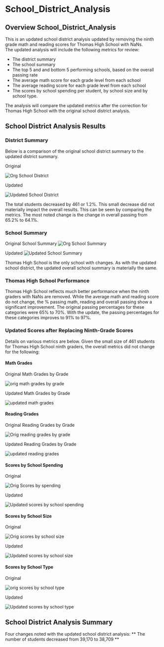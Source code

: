 # School_District_Analysis

## Overview School_District_Analysis
This is an updated school district analysis updated by removing the ninth grade math and reading scores for Thomas High School with NaNs.  
The updated analysis will include the following metrics for review:

  *  The district summary
  *  The school summary
  *  The top 5 and and bottom 5 performing schools, based on the overall passing rate
  *  The average math score for each grade level from each school
  *  The average reading score for each grade level from each school
  *  The scores by school spending per student, by school size and by school type.

The analysis will compare the updated metrics after the correction for Thomas High School with the original school district analysis.

## School District Analysis Results

### District Summary

Below is a comparison of the original school district summary to the updated district summary.

Original

![Org School District](https://user-images.githubusercontent.com/100876517/163746328-0ae073b4-362e-4e43-9bab-79eebd6317c2.png)

Updated

![Updated School District](https://user-images.githubusercontent.com/100876517/163746321-83f01945-00e9-4efc-8b5a-446e96b92bc2.png)

The total students decreased by 461 or 1.2%.  This small decrease did not materially impact the overall results.  This can be seen by comparing 
the metrics.  The most noted change is the change in overall passing from 65.2% to 64.1%.

### School Summary

Original School Summary
![Org School Summary](https://user-images.githubusercontent.com/100876517/163747852-aade38ce-ad0d-462a-a0fc-d44717547c7d.png)


Updated
![Updated School Summary](https://user-images.githubusercontent.com/100876517/163747508-220ad36d-ad68-4175-9bfa-edef76dc5e34.png)

Thomas High School is the only school with changes.  As with the updated school district, the updated overall school summary is materially the same.

### Thomas High School Performance
Thomas High School reflects much better performance when the ninth graders with NaNs are removed.  While the average math and reading score do not change,
the % passing math, reading and overall passing show a significant improvement.  The original passing percentages for these categories were 65% to 70%.
With the update, the passing percentages for these categories improves to 91% to 97%.

### Updated Scores after Replacing Ninth-Grade Scores

Details on various metrics are below.  Given the small size of 461 students for Thomas High School ninth graders, the overall metrics did not change
for the following:

#### Math Grades
Original Math Grades by Grade


![orig math grades by grade](https://user-images.githubusercontent.com/100876517/163749378-90cb1091-0030-4c3c-bd4f-d27fbe814e65.png)

Updated Math Grades by Grade


![updated math grades](https://user-images.githubusercontent.com/100876517/163749395-0374e7d1-2604-4b03-b662-b320a7bbe65b.png)

#### Reading Grades
Original Reading Grades by Grade


![Orig reading grades by grade](https://user-images.githubusercontent.com/100876517/163749403-9795ec31-ace8-42e2-852c-93835318f9e4.png)

Updated Reading Grades by Grade


![updated reading grades](https://user-images.githubusercontent.com/100876517/163749410-a4c6b828-58b7-44eb-8576-8a318bb05cef.png)

#### Scores by School Spending
Original

![Orig Scores by spending](https://user-images.githubusercontent.com/100876517/163750133-6a3158f3-05cc-4e64-869c-24f457217bc7.png)

Updated

![Updated scores by school spending](https://user-images.githubusercontent.com/100876517/163750147-541d0e47-b54d-4da0-8fb8-c1321456a827.png)



#### Scores by School Size

Original

![Orig scores by school size](https://user-images.githubusercontent.com/100876517/163750106-2246f04e-e457-498f-8d27-9405ee6f8789.png)

Updated

![Updated scores by school size](https://user-images.githubusercontent.com/100876517/163750118-3fde4caa-8e4e-495f-b398-42526809876e.png)

#### Scores by School Type

Original

![orig scores by school type](https://user-images.githubusercontent.com/100876517/163750079-535d52c4-b152-4cc2-9493-ff844fd43428.png)

Updated

![Updated scores by school type](https://user-images.githubusercontent.com/100876517/163750093-cbd2a698-c09d-4216-a4f3-ecf73ebd8293.png)
 
## School District Analysis Summary

Four changes noted with the updated school district analysis:
** The number of students decreased from 39,170 to 38,709
**

